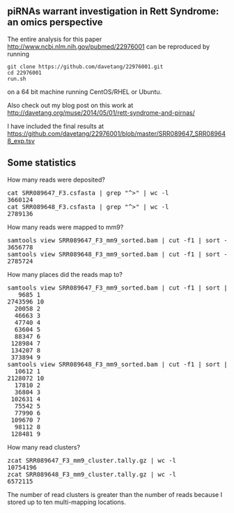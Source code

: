 piRNAs warrant investigation in Rett Syndrome: an omics perspective
----------------

The entire analysis for this paper <http://www.ncbi.nlm.nih.gov/pubmed/22976001> can be reproduced by running

`git clone https://github.com/davetang/22976001.git` <br />
`cd 22976001` <br />
`run.sh` <br />

on a 64 bit machine running CentOS/RHEL or Ubuntu.

Also check out my blog post on this work at <http://davetang.org/muse/2014/05/01/rett-syndrome-and-pirnas/>

I have included the final results at <https://github.com/davetang/22976001/blob/master/SRR089647_SRR089648_exp.tsv>

## Some statistics

How many reads were deposited?

<pre>
cat SRR089647_F3.csfasta | grep "^>" | wc -l
3660124
cat SRR089648_F3.csfasta | grep "^>" | wc -l
2789136
</pre>

How many reads were mapped to mm9?

<pre>
samtools view SRR089647_F3_mm9_sorted.bam | cut -f1 | sort -u | wc -l
3656778
samtools view SRR089648_F3_mm9_sorted.bam | cut -f1 | sort -u | wc -l
2785724
</pre>

How many places did the reads map to?

<pre>
samtools view SRR089647_F3_mm9_sorted.bam | cut -f1 | sort | uniq -c | awk '{print $1}' | sort | uniq -c
   9685 1
2743596 10
  20058 2
  46663 3
  47740 4
  63604 5
  88347 6
 128984 7
 134207 8
 373894 9
samtools view SRR089648_F3_mm9_sorted.bam | cut -f1 | sort | uniq -c | awk '{print $1}' | sort | uniq -c
  10612 1
2128072 10
  17810 2
  36804 3
 102631 4
  75542 5
  77990 6
 109670 7
  98112 8
 128481 9
</pre>

How many read clusters?

<pre>
zcat SRR089647_F3_mm9_cluster.tally.gz | wc -l
10754196
zcat SRR089648_F3_mm9_cluster.tally.gz | wc -l
6572115
</pre>

The number of read clusters is greater than the number of reads because I stored up to ten multi-mapping locations.
